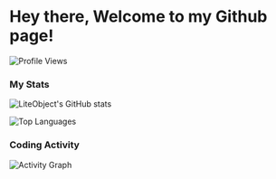 # Hey there, Welcome to my Github page!



![Profile Views](https://komarev.com/ghpvc/?username=LiteObject&color=brightgreen)

### My Stats
![LiteObject's GitHub stats](https://github-readme-stats.vercel.app/api?username=LiteObject&show_icons=true&rank_icon=github&locale=en)

![Top Languages](https://github-readme-stats.vercel.app/api/top-langs/?username=LiteObject&layout=compact&hide_border=true&langs_count=10&show_icons=true&theme=transparent&cache_seconds=86400)

### Coding Activity
![Activity Graph](https://github-readme-activity-graph.vercel.app/graph?username=LiteObject&theme=dracula&hide_border=true)
